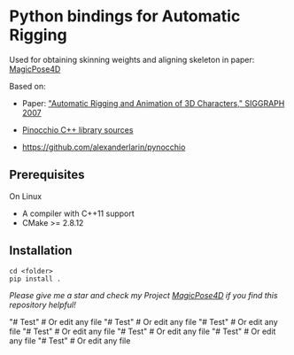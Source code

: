# Python bindings for Automatic Rigging

Used for obtaining skinning weights and aligning skeleton in paper: [MagicPose4D](https://github.com/haoz19/MagicPose4D)

Based on:

* Paper: ["Automatic Rigging and Animation of 3D Characters," SIGGRAPH 2007](http://people.csail.mit.edu/ibaran/papers/2007-SIGGRAPH-Pinocchio.pdf)

* [Pinocchio C++ library sources](https://github.com/elrond79/Pinocchio)

* https://github.com/alexanderlarin/pynocchio


Prerequisites
-------------
On Linux

* A compiler with C++11 support
* CMake >= 2.8.12

Installation
------------
    cd <folder>
    pip install .
    
*Please give me a star and check my Project [MagicPose4D](https://github.com/haoz19/MagicPose4D) if you find this repository helpful!*






"# Test"   # Or edit any file
"# Test"   # Or edit any file
"# Test"   # Or edit any file
"# Test"   # Or edit any file
"# Test"   # Or edit any file
"# Test"   # Or edit any file
"# Test"   # Or edit any file
